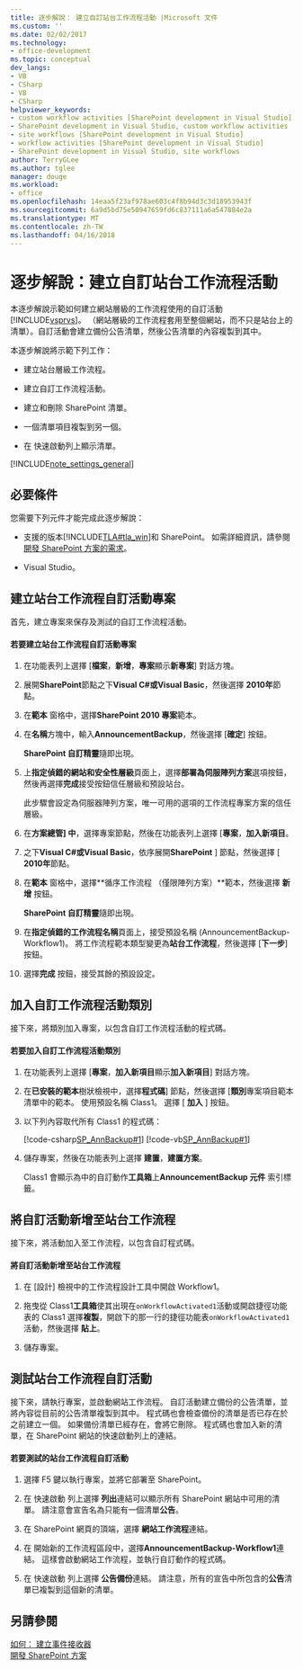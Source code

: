```yaml
---
title: 逐步解說： 建立自訂站台工作流程活動 |Microsoft 文件
ms.custom: ''
ms.date: 02/02/2017
ms.technology:
- office-development
ms.topic: conceptual
dev_langs:
- VB
- CSharp
- VB
- CSharp
helpviewer_keywords:
- custom workflow activities [SharePoint development in Visual Studio]
- SharePoint development in Visual Studio, custom workflow activities
- site workflows [SharePoint development in Visual Studio]
- workflow activities [SharePoint development in Visual Studio]
- SharePoint development in Visual Studio, site workflows
author: TerryGLee
ms.author: tglee
manager: douge
ms.workload:
- office
ms.openlocfilehash: 14eaa5f23af978ae603c4f8b94d3c3d18953943f
ms.sourcegitcommit: 6a9d5bd75e50947659fd6c837111a6a547884e2a
ms.translationtype: MT
ms.contentlocale: zh-TW
ms.lasthandoff: 04/16/2018
---
```

# <a name="walkthrough-create-a-custom-site-workflow-activity"></a>逐步解說：建立自訂站台工作流程活動
  本逐步解說示範如何建立網站層級的工作流程使用的自訂活動[!INCLUDE[vsprvs](../sharepoint/includes/vsprvs-md.md)]。 （網站層級的工作流程套用至整個網站，而不只是站台上的清單）。自訂活動會建立備份公告清單，然後公告清單的內容複製到其中。  
  
 本逐步解說將示範下列工作：  
  
-   建立站台層級工作流程。  
  
-   建立自訂工作流程活動。  
  
-   建立和刪除 SharePoint 清單。  
  
-   一個清單項目複製到另一個。  
  
-   在 快速啟動列上顯示清單。  
  
 [!INCLUDE[note_settings_general](../sharepoint/includes/note-settings-general-md.md)]  
  
## <a name="prerequisites"></a>必要條件  
 您需要下列元件才能完成此逐步解說：  
  
-   支援的版本[!INCLUDE[TLA#tla_win](../sharepoint/includes/tlasharptla-win-md.md)]和 SharePoint。 如需詳細資訊，請參閱[開發 SharePoint 方案的需求](../sharepoint/requirements-for-developing-sharepoint-solutions.md)。  
  
-   Visual Studio。  
  
## <a name="creating-a-site-workflow-custom-activity-project"></a>建立站台工作流程自訂活動專案  
 首先，建立專案來保存及測試的自訂工作流程活動。  
  
#### <a name="to-create-a-site-workflow-custom-activity-project"></a>若要建立站台工作流程自訂活動專案  
  
1.  在功能表列上選擇 [**檔案**，**新增**，**專案**顯示**新專案**] 對話方塊。  
  
2.  展開**SharePoint**節點之下**Visual C#**或**Visual Basic**，然後選擇  **2010年**節點。  
  
3.  在**範本** 窗格中，選擇**SharePoint 2010 專案**範本。  
  
4.  在**名稱**方塊中，輸入**AnnouncementBackup**，然後選擇 [**確定**] 按鈕。  
  
     **SharePoint 自訂精靈**隨即出現。  
  
5.  上**指定偵錯的網站和安全性層級**頁面上，選擇**部署為伺服陣列方案**選項按鈕，然後再選擇**完成**接受按鈕信任層級和預設站台。  
  
     此步驟會設定為伺服器陣列方案，唯一可用的選項的工作流程專案方案的信任層級。  
  
6.  在**方案總管] 中**，選擇專案節點，然後在功能表列上選擇 [**專案**，**加入新項目**。  
  
7.  之下**Visual C#**或**Visual Basic**，依序展開**SharePoint** ] 節點，然後選擇 [ **2010年**節點。  
  
8.  在**範本** 窗格中，選擇**循序工作流程 （僅限陣列方案）**範本，然後選擇 **新增** 按鈕。  
  
     **SharePoint 自訂精靈**隨即出現。  
  
9. 在**指定偵錯的工作流程名稱**頁面上，接受預設名稱 (AnnouncementBackup-Workflow1)。 將工作流程範本類型變更為**站台工作流程**，然後選擇 [**下一步**] 按鈕。  
  
10. 選擇**完成** 按鈕，接受其餘的預設設定。  
  
## <a name="adding-a-custom-workflow-activity-class"></a>加入自訂工作流程活動類別  
 接下來，將類別加入專案，以包含自訂工作流程活動的程式碼。  
  
#### <a name="to-add-a-custom-workflow-activity-class"></a>若要加入自訂工作流程活動類別  
  
1.  在功能表列上選擇 [**專案**，**加入新項目**顯示**加入新項目**] 對話方塊。  
  
2.  在**已安裝的範本**樹狀檢視中，選擇**程式碼**] 節點，然後選擇 [**類別**專案項目範本清單中的範本。 使用預設名稱 Class1。 選擇 [ **加入** ] 按鈕。  
  
3.  以下列內容取代所有 Class1 的程式碼：  
  
     [!code-csharp[SP_AnnBackup#1](../sharepoint/codesnippet/CSharp/announcementbackup/class1.cs#1)]
     [!code-vb[SP_AnnBackup#1](../sharepoint/codesnippet/VisualBasic/announcementbackupvb/class1.vb#1)]  
  
4.  儲存專案，然後在功能表列上選擇 **建置**，**建置方案**。  
  
     Class1 會顯示為中的自訂動作**工具箱**上**AnnouncementBackup 元件** 索引標籤。  
  
## <a name="adding-the-custom-activity-to-the-site-workflow"></a>將自訂活動新增至站台工作流程  
 接下來，將活動加入至工作流程，以包含自訂程式碼。  
  
#### <a name="to-add-a-custom-activity-to-the-site-workflow"></a>將自訂活動新增至站台工作流程  
  
1.  在 [設計] 檢視中的工作流程設計工具中開啟 Workflow1。  
  
2.  拖曳從 Class1**工具箱**使其出現在`onWorkflowActivated1`活動或開啟捷徑功能表的 Class1 選擇**複製**，開啟下的那一行的捷徑功能表`onWorkflowActivated1`活動，然後選擇 **貼上**。  
  
3.  儲存專案。  
  
## <a name="testing-the-site-workflow-custom-activity"></a>測試站台工作流程自訂活動  
 接下來，請執行專案，並啟動網站工作流程。 自訂活動建立備份的公告清單，並將內容從目前的公告清單複製到其中。 程式碼也會檢查備份的清單是否已存在於之前建立一個。 如果備份清單已經存在，會將它刪除。 程式碼也會加入新的清單，在 SharePoint 網站的快速啟動列上的連結。  
  
#### <a name="to-test-the-site-workflow-custom-activity"></a>若要測試的站台工作流程自訂活動  
  
1.  選擇 F5 鍵以執行專案，並將它部署至 SharePoint。  
  
2.  在 快速啟動 列上選擇 **列出**連結可以顯示所有 SharePoint 網站中可用的清單。 請注意會宣告名為只能有一個清單**公告**。  
  
3.  在 SharePoint 網頁的頂端，選擇 **網站工作流程**連結。  
  
4.  在 開始新的工作流程區段中，選擇**AnnouncementBackup-Workflow1**連結。 這樣會啟動網站工作流程，並執行自訂動作的程式碼。  
  
5.  在 快速啟動 列上選擇 **公告備份**連結。 請注意，所有的宣告中所包含的**公告**清單已複製到這個新的清單。  
  
## <a name="see-also"></a>另請參閱  
 [如何： 建立事件接收器](../sharepoint/how-to-create-an-event-receiver.md)   
 [開發 SharePoint 方案](../sharepoint/developing-sharepoint-solutions.md)  
  
  